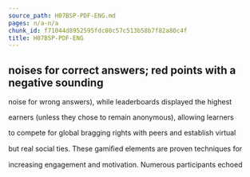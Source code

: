 ```yaml
---
source_path: H07BSP-PDF-ENG.md
pages: n/a-n/a
chunk_id: f71044d8952595fdc80c57c513b58b7f82a80c4f
title: H07BSP-PDF-ENG
---
```

## noises for correct answers; red points with a negative sounding

noise for wrong answers), while leaderboards displayed the highest

earners (unless they chose to remain anonymous), allowing learners

to compete for global bragging rights with peers and establish virtual

but real social ties. These gamiﬁed elements are proven techniques for

increasing engagement and motivation. Numerous participants echoed
